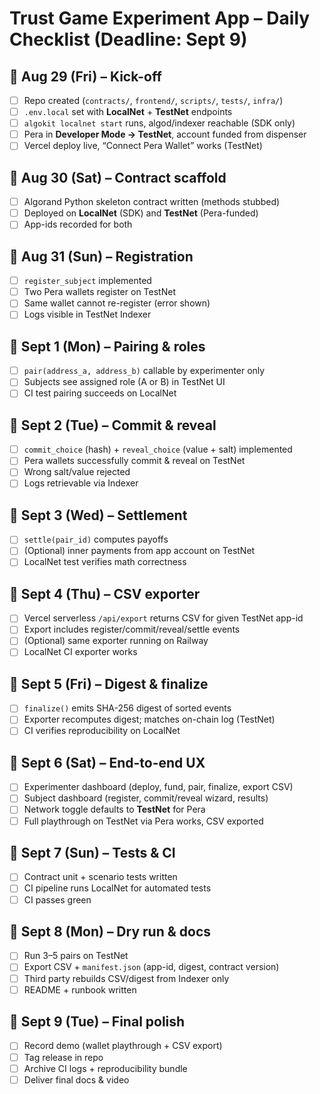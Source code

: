 
# Trust Game Experiment App – Daily Checklist (Deadline: Sept 9)

## 📅 Aug 29 (Fri) – Kick-off
- [ ] Repo created (`contracts/`, `frontend/`, `scripts/`, `tests/`, `infra/`)
- [ ] `.env.local` set with **LocalNet** + **TestNet** endpoints
- [ ] `algokit localnet start` runs, algod/indexer reachable (SDK only)
- [ ] Pera in **Developer Mode → TestNet**, account funded from dispenser
- [ ] Vercel deploy live, “Connect Pera Wallet” works (TestNet)

## 📅 Aug 30 (Sat) – Contract scaffold
- [ ] Algorand Python skeleton contract written (methods stubbed)
- [ ] Deployed on **LocalNet** (SDK) and **TestNet** (Pera-funded)
- [ ] App-ids recorded for both

## 📅 Aug 31 (Sun) – Registration
- [ ] `register_subject` implemented
- [ ] Two Pera wallets register on TestNet
- [ ] Same wallet cannot re-register (error shown)
- [ ] Logs visible in TestNet Indexer

## 📅 Sept 1 (Mon) – Pairing & roles
- [ ] `pair(address_a, address_b)` callable by experimenter only
- [ ] Subjects see assigned role (A or B) in TestNet UI
- [ ] CI test pairing succeeds on LocalNet

## 📅 Sept 2 (Tue) – Commit & reveal
- [ ] `commit_choice` (hash) + `reveal_choice` (value + salt) implemented
- [ ] Pera wallets successfully commit & reveal on TestNet
- [ ] Wrong salt/value rejected
- [ ] Logs retrievable via Indexer

## 📅 Sept 3 (Wed) – Settlement
- [ ] `settle(pair_id)` computes payoffs
- [ ] (Optional) inner payments from app account on TestNet
- [ ] LocalNet test verifies math correctness

## 📅 Sept 4 (Thu) – CSV exporter
- [ ] Vercel serverless `/api/export` returns CSV for given TestNet app-id
- [ ] Export includes register/commit/reveal/settle events
- [ ] (Optional) same exporter running on Railway
- [ ] LocalNet CI exporter works

## 📅 Sept 5 (Fri) – Digest & finalize
- [ ] `finalize()` emits SHA-256 digest of sorted events
- [ ] Exporter recomputes digest; matches on-chain log (TestNet)
- [ ] CI verifies reproducibility on LocalNet

## 📅 Sept 6 (Sat) – End-to-end UX
- [ ] Experimenter dashboard (deploy, fund, pair, finalize, export CSV)
- [ ] Subject dashboard (register, commit/reveal wizard, results)
- [ ] Network toggle defaults to **TestNet** for Pera
- [ ] Full playthrough on TestNet via Pera works, CSV exported

## 📅 Sept 7 (Sun) – Tests & CI
- [ ] Contract unit + scenario tests written
- [ ] CI pipeline runs LocalNet for automated tests
- [ ] CI passes green

## 📅 Sept 8 (Mon) – Dry run & docs
- [ ] Run 3–5 pairs on TestNet
- [ ] Export CSV + `manifest.json` (app-id, digest, contract version)
- [ ] Third party rebuilds CSV/digest from Indexer only
- [ ] README + runbook written

## 📅 Sept 9 (Tue) – Final polish
- [ ] Record demo (wallet playthrough + CSV export)
- [ ] Tag release in repo
- [ ] Archive CI logs + reproducibility bundle
- [ ] Deliver final docs & video
